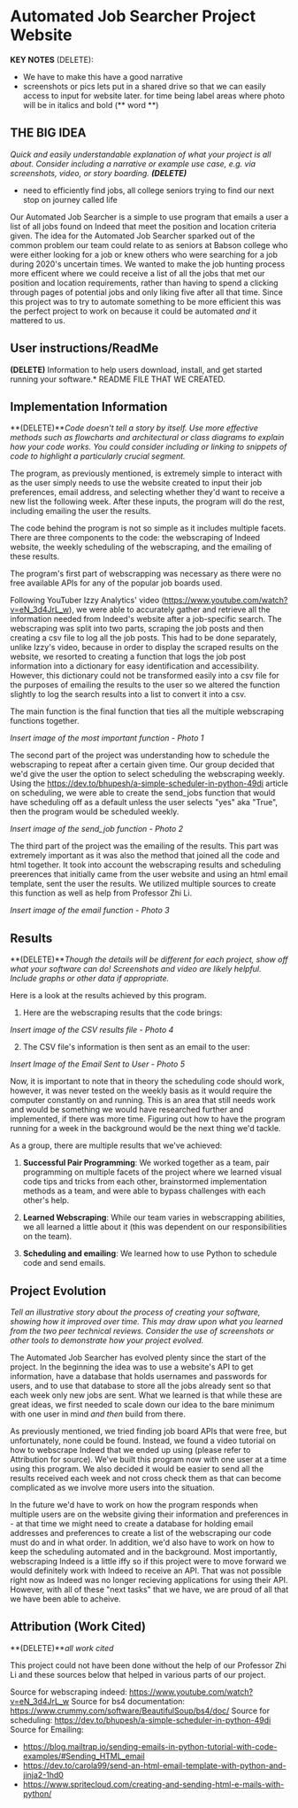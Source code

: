 # Automated Job Searcher Project Website

**KEY NOTES** (DELETE): 
- We have to make this have a good narrative 
- screenshots or pics lets put in a shared drive so that we can easily access to input for website later. for time being label areas where photo will be in italics and bold (** word **)

## THE BIG IDEA
*Quick and easily understandable explanation of what your project is all about. Consider including a narrative or example use case, e.g. via screenshots, video, or story boarding. **(DELETE)***
- need to efficiently find jobs, all college seniors trying to find our next stop on journey called life
  
Our Automated Job Searcher is a simple to use program that emails a user a list of all jobs found on Indeed that meet the position and location criteria given. The idea for the Automated Job Searcher sparked out of the common problem our team could relate to as seniors at Babson college who were either looking for a job or knew others who were searching for a job during 2020's uncertain times. We wanted to make the job hunting process more efficent where we could receive a list of all the jobs that met our position and location requirements, rather than having to spend a clicking through pages of potential jobs and only liking five after all that time. Since this project was to try to automate something to be more efficient this was the perfect project to work on because it could be automated *and* it mattered to us.

## User instructions/ReadMe
**(DELETE)** Information to help users download, install, and get started running your software.*
README FILE THAT WE CREATED.

## Implementation Information
**(DELETE)***Code doesn't tell a story by itself. Use more effective methods such as flowcharts and architectural or class diagrams to explain how your code works. You could consider including or linking to snippets of code to highlight a particularly crucial segment.*

The program, as previously mentioned, is extremely simple to interact with as the user simply needs to use the website created to input their job preferences, email address, and selecting whether they'd want to receive a new list the following week. After these inputs, the program will do the rest, including emailing the user the results.

The code behind the program is not so simple as it includes multiple facets. There are three components to the code: the webscraping of Indeed website, the weekly scheduling of the webscraping, and the emailing of these results.

The program's first part of webscrapping was necessary as there were no free available APIs for any of the popular job boards used.

Following YouTuber Izzy Analytics' video (https://www.youtube.com/watch?v=eN_3d4JrL_w), we were able to accurately gather and retrieve all the information needed from Indeed's website after a job-specific search. The webscraping was split into two parts, scraping the job posts and then creating a csv file to log all the job posts. This had to be done separately, unlike Izzy's video, because in order to display the scraped results on the website, we resorted to creating a function that logs the job post information into a dictionary for easy identification and accessibility. However, this dictionary could not be transformed easily into a csv file for the purposes of emailing the results to the user so we altered the function slightly to log the search results into a list to convert it into a csv.

The main function is the final function that ties all the multiple webscraping functions together.

*Insert image of the most important function - Photo 1*

The second part of the project was understanding how to schedule the webscraping to repeat after a certain given time. Our group decided that we'd give the user the option to select scheduling the webscraping weekly. Using the https://dev.to/bhupesh/a-simple-scheduler-in-python-49di article on scheduling, we were able to create the send_jobs function that would have scheduling off as a default unless the user selects "yes" aka "True", then the program would be scheduled weekly.

*Insert image of the send_job function - Photo 2*

The third part of the project was the emailing of the results. This part was extremely important as it was also the method that joined all the code and html together. It took into account the webscraping results and scheduling preerences that initially came from the user website and using an html email template, sent the user the results. We utilized multiple sources to create this function as well as help from Professor Zhi Li.

*Insert image of the email function - Photo 3*

## Results
**(DELETE)***Though the details will be different for each project, show off what your software can do! Screenshots and video are likely helpful. Include graphs or other data if appropriate.*

Here is a look at the results achieved by this program.

1. Here are the webscraping results that the code brings:

*Insert image of the CSV results file - Photo 4*

2. The CSV file's information is then sent as an email to the user:

*Insert Image of the Email Sent to User - Photo 5*

Now, it is important to note that in theory the scheduling code should work, however, it was never tested on the weekly basis as it would require the computer constantly on and running. This is an area that still needs work and would be something we would have researched further and implemented, if there was more time. Figuring out how to have the program running for a week in the background would be the next thing we'd tackle.

As a group, there are multiple results that we've achieved:

1. **Successful Pair Programming**: We worked together as a team, pair programming on multiple facets of the project where we learned visual code tips and tricks from each other, brainstormed implementation methods as a team, and were able to bypass challenges with each other's help.
   
2. **Learned Webscraping**: While our team varies in webscrapping abilities, we all learned  a little about it (this was dependent on our responsibilities on the team).

3. **Scheduling and emailing**: We learned how to use Python to schedule code and send emails.

## Project Evolution
  *Tell an illustrative story about the process of creating your software, showing how it improved over time. This may draw upon what you learned from the two peer technical reviews. Consider the use of screenshots or other tools to demonstrate how your project evolved.*

The Automated Job Searcher has evolved plenty since the start of the project. In the beginning the idea was to use a website's API to get information, have a database that holds usernames and passwords for users, and to use that database to store all the jobs already sent so that each week only new jobs are sent. What we learned is that while these are great ideas, we first needed to scale down our idea to the bare minimum with one user in mind *and then* build from there.

As previously mentioned, we tried finding job board APIs that were free, but unfortunately, none could be found. Instead, we found a video tutorial on how to webscrape Indeed that we ended up using (please refer to Attribution for source). We've built this program now with one user at a time using this program. We also decided it would be easier to send all the results received each week and not cross check them as that can become complicated as we involve more users into the situation.

In the future we'd have to work on how the program responds when multiple users are on the website giving their information and preferences in - at that time we might need to create a database for holding email addresses and preferences to create a list of the webscraping our code must do and in what order. In addition, we'd also have to work on how to keep the scheduling automated and in the background. Most importantly, webscraping Indeed is a little iffy so if this project were to move forward we would definitely work with Indeed to receive an API. That was not possible right now as Indeed was no longer recieving applications for using their API. However, with all of these "next tasks" that we have, we are proud of all that we have been able to acheive.

## Attribution (Work Cited)
**(DELETE)***all work cited*

This project could not have been done without the help of our Professor Zhi Li and these sources below that helped in various parts of our project.

Source for webscraping indeed: https://www.youtube.com/watch?v=eN_3d4JrL_w
Source for bs4 documentation: https://www.crummy.com/software/BeautifulSoup/bs4/doc/ 
Source for scheduling: https://dev.to/bhupesh/a-simple-scheduler-in-python-49di
Source for Emailing:
- https://blog.mailtrap.io/sending-emails-in-python-tutorial-with-code-examples/#Sending_HTML_email
- https://dev.to/carola99/send-an-html-email-template-with-python-and-jinja2-1hd0
- https://www.spritecloud.com/creating-and-sending-html-e-mails-with-python/ 